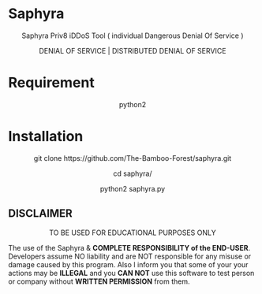 # Saphyra
<p align="center">
      Saphyra Priv8 iDDoS Tool ( individual Dangerous Denial Of Service )
</p>
<p align="center">
     DENIAL OF SERVICE | DISTRIBUTED DENIAL OF SERVICE
</p>

# Requirement
<p align="center"> python2 </p>

# Installation
<p align="center"> git clone https://github.com/The-Bamboo-Forest/saphyra.git </p>
<p align="center"> cd saphyra/ </p>
<p align="center"> python2 saphyra.py </p>

## DISCLAIMER

<p align="center">
  TO BE USED FOR EDUCATIONAL PURPOSES ONLY
</p>

The use of the Saphyra & **COMPLETE
RESPONSIBILITY of the END-USER**. Developers assume NO liability and are NOT
responsible for any misuse or damage caused by this program. Also I inform you
that some of your your actions may be **ILLEGAL** and you **CAN NOT** use this
software to test person or company without **WRITTEN PERMISSION** from them.
